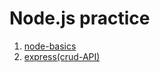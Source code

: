 # Node.js practice

1. [node-basics](https://github.com/Bignichok/nodeJs-hw/tree/01-node-basics)
2. [express(crud-API)](https://github.com/Bignichok/nodeJs-hw/tree/02-node-express)
